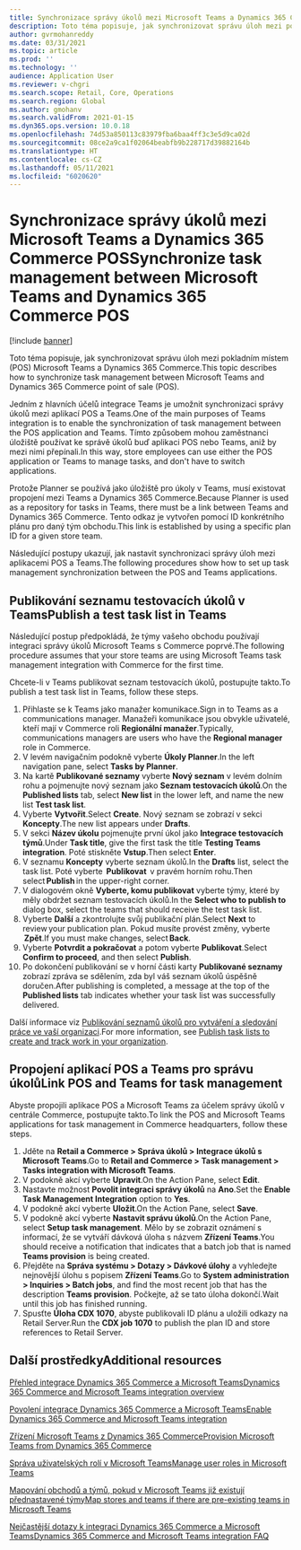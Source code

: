```yaml
---
title: Synchronizace správy úkolů mezi Microsoft Teams a Dynamics 365 Commerce POS
description: Toto téma popisuje, jak synchronizovat správu úloh mezi pokladním místem (POS) Microsoft Teams a Dynamics 365 Commerce.
author: gvrmohanreddy
ms.date: 03/31/2021
ms.topic: article
ms.prod: ''
ms.technology: ''
audience: Application User
ms.reviewer: v-chgri
ms.search.scope: Retail, Core, Operations
ms.search.region: Global
ms.author: gmohanv
ms.search.validFrom: 2021-01-15
ms.dyn365.ops.version: 10.0.18
ms.openlocfilehash: 74d53a850113c83979fba6baa4ff3c3e5d9ca02d
ms.sourcegitcommit: 08ce2a9ca1f02064beabfb9b228717d39882164b
ms.translationtype: HT
ms.contentlocale: cs-CZ
ms.lasthandoff: 05/11/2021
ms.locfileid: "6020620"
---
```

# <a name="synchronize-task-management-between-microsoft-teams-and-dynamics-365-commerce-pos"></a><span data-ttu-id="a10fb-103">Synchronizace správy úkolů mezi Microsoft Teams a Dynamics 365 Commerce POS</span><span class="sxs-lookup"><span data-stu-id="a10fb-103">Synchronize task management between Microsoft Teams and Dynamics 365 Commerce POS</span></span>

[!include [banner](includes/banner.md)]

<span data-ttu-id="a10fb-104">Toto téma popisuje, jak synchronizovat správu úloh mezi pokladním místem (POS) Microsoft Teams a Dynamics 365 Commerce.</span><span class="sxs-lookup"><span data-stu-id="a10fb-104">This topic describes how to synchronize task management between Microsoft Teams and Dynamics 365 Commerce point of sale (POS).</span></span>

<span data-ttu-id="a10fb-105">Jedním z hlavních účelů integrace Teams je umožnit synchronizaci správy úkolů mezi aplikací POS a Teams.</span><span class="sxs-lookup"><span data-stu-id="a10fb-105">One of the main purposes of Teams integration is to enable the synchronization of task management between the POS application and Teams.</span></span> <span data-ttu-id="a10fb-106">Tímto způsobem mohou zaměstnanci úložiště používat ke správě úkolů buď aplikaci POS nebo Teams, aniž by mezi nimi přepínali.</span><span class="sxs-lookup"><span data-stu-id="a10fb-106">In this way, store employees can use either the POS application or Teams to manage tasks, and don't have to switch applications.</span></span>

<span data-ttu-id="a10fb-107">Protože Planner se používá jako úložiště pro úkoly v Teams, musí existovat propojení mezi Teams a Dynamics 365 Commerce.</span><span class="sxs-lookup"><span data-stu-id="a10fb-107">Because Planner is used as a repository for tasks in Teams, there must be a link between Teams and Dynamics 365 Commerce.</span></span> <span data-ttu-id="a10fb-108">Tento odkaz je vytvořen pomocí ID konkrétního plánu pro daný tým obchodu.</span><span class="sxs-lookup"><span data-stu-id="a10fb-108">This link is established by using a specific plan ID for a given store team.</span></span>

<span data-ttu-id="a10fb-109">Následující postupy ukazují, jak nastavit synchronizaci správy úloh mezi aplikacemi POS a Teams.</span><span class="sxs-lookup"><span data-stu-id="a10fb-109">The following procedures show how to set up task management synchronization between the POS and Teams applications.</span></span>

## <a name="publish-a-test-task-list-in-teams"></a><span data-ttu-id="a10fb-110">Publikování seznamu testovacích úkolů v Teams</span><span class="sxs-lookup"><span data-stu-id="a10fb-110">Publish a test task list in Teams</span></span>

<span data-ttu-id="a10fb-111">Následující postup předpokládá, že týmy vašeho obchodu používají integraci správy úkolů Microsoft Teams s Commerce poprvé.</span><span class="sxs-lookup"><span data-stu-id="a10fb-111">The following procedure assumes that your store teams are using Microsoft Teams task management integration with Commerce for the first time.</span></span>

<span data-ttu-id="a10fb-112">Chcete-li v Teams publikovat seznam testovacích úkolů, postupujte takto.</span><span class="sxs-lookup"><span data-stu-id="a10fb-112">To publish a test task list in Teams, follow these steps.</span></span>

1. <span data-ttu-id="a10fb-113">Přihlaste se k Teams jako manažer komunikace.</span><span class="sxs-lookup"><span data-stu-id="a10fb-113">Sign in to Teams as a communications manager.</span></span> <span data-ttu-id="a10fb-114">Manažeři komunikace jsou obvykle uživatelé, kteří mají v Commerce roli **Regionální manažer**.</span><span class="sxs-lookup"><span data-stu-id="a10fb-114">Typically, communications managers are users who have the **Regional manager** role in Commerce.</span></span>
1. <span data-ttu-id="a10fb-115">V levém navigačním podokně vyberte **Úkoly Planner**.</span><span class="sxs-lookup"><span data-stu-id="a10fb-115">In the left navigation pane, select **Tasks by Planner**.</span></span>
1. <span data-ttu-id="a10fb-116">Na kartě **Publikované seznamy** vyberte **Nový seznam** v levém dolním rohu a pojmenujte nový seznam jako **Seznam testovacích úkolů**.</span><span class="sxs-lookup"><span data-stu-id="a10fb-116">On the **Published lists** tab, select **New list** in the lower left, and name the new list **Test task list**.</span></span>
1. <span data-ttu-id="a10fb-117">Vyberte **Vytvořit**.</span><span class="sxs-lookup"><span data-stu-id="a10fb-117">Select **Create**.</span></span> <span data-ttu-id="a10fb-118">Nový seznam se zobrazí v sekci **Koncepty**.</span><span class="sxs-lookup"><span data-stu-id="a10fb-118">The new list appears under **Drafts**.</span></span>
1. <span data-ttu-id="a10fb-119">V sekci **Název úkolu** pojmenujte první úkol jako **Integrace testovacích týmů**.</span><span class="sxs-lookup"><span data-stu-id="a10fb-119">Under **Task title**, give the first task the title **Testing Teams integration**.</span></span> <span data-ttu-id="a10fb-120">Poté stiskněte **Vstup**.</span><span class="sxs-lookup"><span data-stu-id="a10fb-120">Then select **Enter**.</span></span>
1. <span data-ttu-id="a10fb-121">V seznamu **Koncepty** vyberte seznam úkolů.</span><span class="sxs-lookup"><span data-stu-id="a10fb-121">In the **Drafts** list, select the task list.</span></span> <span data-ttu-id="a10fb-122">Poté vyberte  **Publikovat**  v pravém horním rohu.</span><span class="sxs-lookup"><span data-stu-id="a10fb-122">Then select **Publish** in the upper-right corner.</span></span>
1. <span data-ttu-id="a10fb-123">V dialogovém okně **Vyberte, komu publikovat** vyberte týmy, které by měly obdržet seznam testovacích úkolů.</span><span class="sxs-lookup"><span data-stu-id="a10fb-123">In the **Select who to publish to** dialog box, select the teams that should receive the test task list.</span></span>
1. <span data-ttu-id="a10fb-124">Vyberte **Další** a zkontrolujte svůj publikační plán.</span><span class="sxs-lookup"><span data-stu-id="a10fb-124">Select **Next** to review your publication plan.</span></span> <span data-ttu-id="a10fb-125">Pokud musíte provést změny, vyberte  **Zpět**.</span><span class="sxs-lookup"><span data-stu-id="a10fb-125">If you must make changes, select **Back**.</span></span> 
1. <span data-ttu-id="a10fb-126">Vyberte **Potvrdit a pokračovat** a potom vyberte **Publikovat**.</span><span class="sxs-lookup"><span data-stu-id="a10fb-126">Select **Confirm to proceed**, and then select **Publish**.</span></span>
1. <span data-ttu-id="a10fb-127">Po dokončení publikování se v horní části karty **Publikované seznamy** zobrazí zpráva se sdělením, zda byl váš seznam úkolů úspěšně doručen.</span><span class="sxs-lookup"><span data-stu-id="a10fb-127">After publishing is completed, a message at the top of the **Published lists** tab indicates whether your task list was successfully delivered.</span></span>

<span data-ttu-id="a10fb-128">Další informace viz [Publikování seznamů úkolů pro vytváření a sledování práce ve vaší organizaci](https://support.microsoft.com/office/publish-task-lists-to-create-and-track-work-in-your-organization-095409b3-f5af-40aa-9f9e-339b54e705df).</span><span class="sxs-lookup"><span data-stu-id="a10fb-128">For more information, see [Publish task lists to create and track work in your organization](https://support.microsoft.com/office/publish-task-lists-to-create-and-track-work-in-your-organization-095409b3-f5af-40aa-9f9e-339b54e705df).</span></span>

## <a name="link-pos-and-teams-for-task-management"></a><span data-ttu-id="a10fb-129">Propojení aplikací POS a Teams pro správu úkolů</span><span class="sxs-lookup"><span data-stu-id="a10fb-129">Link POS and Teams for task management</span></span>

<span data-ttu-id="a10fb-130">Abyste propojili aplikace POS a Microsoft Teams za účelem správy úkolů v centrále Commerce, postupujte takto.</span><span class="sxs-lookup"><span data-stu-id="a10fb-130">To link the POS and Microsoft Teams applications for task management in Commerce headquarters, follow these steps.</span></span>

1. <span data-ttu-id="a10fb-131">Jděte na **Retail a Commerce \> Správa úkolů \> Integrace úkolů s Microsoft Teams**.</span><span class="sxs-lookup"><span data-stu-id="a10fb-131">Go to **Retail and Commerce \> Task management \> Tasks integration with Microsoft Teams**.</span></span>
1. <span data-ttu-id="a10fb-132">V podokně akcí vyberte **Upravit**.</span><span class="sxs-lookup"><span data-stu-id="a10fb-132">On the Action Pane, select **Edit**.</span></span>
1. <span data-ttu-id="a10fb-133">Nastavte možnost **Povolit integraci správy úkolů** na **Ano**.</span><span class="sxs-lookup"><span data-stu-id="a10fb-133">Set the **Enable Task Management Integration** option to **Yes**.</span></span>
1. <span data-ttu-id="a10fb-134">V podokně akcí vyberte **Uložit**.</span><span class="sxs-lookup"><span data-stu-id="a10fb-134">On the Action Pane, select **Save**.</span></span>
1. <span data-ttu-id="a10fb-135">V podokně akcí vyberte **Nastavit správu úkolů**.</span><span class="sxs-lookup"><span data-stu-id="a10fb-135">On the Action Pane, select **Setup task management**.</span></span> <span data-ttu-id="a10fb-136">Mělo by se zobrazit oznámení s informací, že se vytváří dávková úloha s názvem **Zřízení Teams**.</span><span class="sxs-lookup"><span data-stu-id="a10fb-136">You should receive a notification that indicates that a batch job that is named **Teams provision** is being created.</span></span>
1. <span data-ttu-id="a10fb-137">Přejděte na **Správa systému \> Dotazy \> Dávkové úlohy** a vyhledejte nejnovější úlohu s popisem **Zřízení Teams**.</span><span class="sxs-lookup"><span data-stu-id="a10fb-137">Go to **System administration \> Inquiries \> Batch jobs**, and find the most recent job that has the description **Teams provision**.</span></span> <span data-ttu-id="a10fb-138">Počkejte, až se tato úloha dokončí.</span><span class="sxs-lookup"><span data-stu-id="a10fb-138">Wait until this job has finished running.</span></span>
1. <span data-ttu-id="a10fb-139">Spusťte **Úloha CDX 1070**, abyste publikovali ID plánu a uložili odkazy na Retail Server.</span><span class="sxs-lookup"><span data-stu-id="a10fb-139">Run the **CDX job 1070** to publish the plan ID and store references to Retail Server.</span></span>

## <a name="additional-resources"></a><span data-ttu-id="a10fb-140">Další prostředky</span><span class="sxs-lookup"><span data-stu-id="a10fb-140">Additional resources</span></span>

[<span data-ttu-id="a10fb-141">Přehled integrace Dynamics 365 Commerce a Microsoft Teams</span><span class="sxs-lookup"><span data-stu-id="a10fb-141">Dynamics 365 Commerce and Microsoft Teams integration overview</span></span>](commerce-teams-integration.md)

[<span data-ttu-id="a10fb-142">Povolení integrace Dynamics 365 Commerce a Microsoft Teams</span><span class="sxs-lookup"><span data-stu-id="a10fb-142">Enable Dynamics 365 Commerce and Microsoft Teams integration</span></span>](enable-teams-integration.md)

[<span data-ttu-id="a10fb-143">Zřízení Microsoft Teams z Dynamics 365 Commerce</span><span class="sxs-lookup"><span data-stu-id="a10fb-143">Provision Microsoft Teams from Dynamics 365 Commerce</span></span>](provision-teams-from-commerce.md)

[<span data-ttu-id="a10fb-144">Správa uživatelských rolí v Microsoft Teams</span><span class="sxs-lookup"><span data-stu-id="a10fb-144">Manage user roles in Microsoft Teams</span></span>](manage-user-roles-teams.md)

[<span data-ttu-id="a10fb-145">Mapování obchodů a týmů, pokud v Microsoft Teams již existují přednastavené týmy</span><span class="sxs-lookup"><span data-stu-id="a10fb-145">Map stores and teams if there are pre-existing teams in Microsoft Teams</span></span>](map-stores-existing-teams.md)

[<span data-ttu-id="a10fb-146">Nejčastější dotazy k integraci Dynamics 365 Commerce a Microsoft Teams</span><span class="sxs-lookup"><span data-stu-id="a10fb-146">Dynamics 365 Commerce and Microsoft Teams integration FAQ</span></span>](teams-integration-faq.md)
